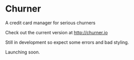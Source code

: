 # Churner
A credit card manager for serious churners

Check out the current version at http://churner.io

Still in development so expect some errors and bad styling.

Launching soon.
